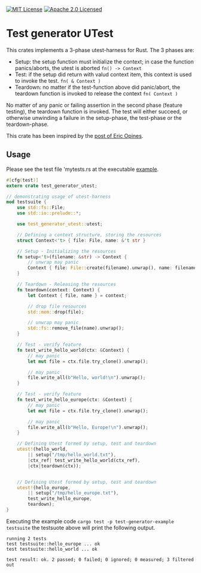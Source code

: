 [![MIT License](http://img.shields.io/badge/license-MIT-blue.svg)](https://github.com/frehberg/test-generator/blob/master/LICENSE-MIT)
[![Apache 2.0 Licensed](http://img.shields.io/badge/license-Apache-blue.svg)](https://github.com/frehberg/test-generator/blob/master/LICENSE-APACHE)
# Test generator UTest

This crates implements a 3-phase utest-harness for Rust. The 3 phases are:

* Setup: the setup function must initialize the context; in case the function panics/aborts, the utest is aborted
```fn() -> Context```
* Test: if the setup did return with valud context item, this context is used to invoke the test.
```fn( & Context )```
* Teardown: no matter if the test-function above did panic/abort, the teardown function is invoked to release the context
```fn( Context )```

No matter of any panic or failing assertion in the second phase (feature testing), the teardown function is invoked. The test will either succeed, or otherwise unwinding a failure in the setup-phase, the test-phase or the teardown-phase. 

This crate has been inspired by the [post of Eric Opines](https://medium.com/@ericdreichert/test-setup-and-teardown-in-rust-without-a-framework-ba32d97aa5ab).

## Usage

Please see the test file 'mytests.rs at the executable [example](https://github.com/frehberg/test-generator/tree/master/example).

```rust
#[cfg(test)]
extern crate test_generator_utest;

// demonstrating usage of utest-harness
mod testsuite {
    use std::fs::File;
    use std::io::prelude::*;

    use test_generator_utest::utest;

    // Defining a context structure, storing the resources
    struct Context<'t> { file: File, name: &'t str }

    // Setup - Initializing the resources
    fn setup<'t>(filename: &str) -> Context {
        // unwrap may panic
        Context { file: File::create(filename).unwrap(), name: filename }
    }

    // Teardown - Releasing the resources
    fn teardown(context: Context) {
        let Context { file, name } = context;

        // drop file resources
        std::mem::drop(file);

        // unwrap may panic
        std::fs::remove_file(name).unwrap();
    }

    // Test - verify feature
    fn test_write_hello_world(ctx: &Context) {
        // may panic
        let mut file = ctx.file.try_clone().unwrap();

        // may panic
        file.write_all(b"Hello, world!\n").unwrap();
    }

    // Test - verify feature
    fn test_write_hello_europe(ctx: &Context) {
        // may panic
        let mut file = ctx.file.try_clone().unwrap();

        // may panic
        file.write_all(b"Hello, Europe!\n").unwrap();
    }

    // Defining Utest formed by setup, test and teardown
    utest!(hello_world,
        || setup("/tmp/hello_world.txt"),
        |ctx_ref| test_write_hello_world(ctx_ref),
        |ctx|teardown(ctx));


    // Defining Utest formed by setup, test and teardown
    utest!(hello_europe,
        || setup("/tmp/hello_europe.txt"),
        test_write_hello_europe,
        teardown);
}
```

Executing the example code ```cargo test -p test-generator-example testsuite```
the testsuote above will print the following output.
 
```
running 2 tests
test testsuite::hello_europe ... ok
test testsuite::hello_world ... ok

test result: ok. 2 passed; 0 failed; 0 ignored; 0 measured; 3 filtered out
```

